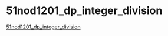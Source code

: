 # 51nod1201_dp_integer_division
[51nod1201_dp_integer_division](https://aiwithcloud.com/2022/09/14/51nod1201_dp_integer_division/)
